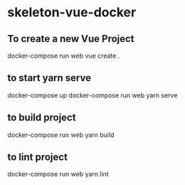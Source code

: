 # skeleton-vue-docker

## To create a new Vue Project
docker-compose run web vue create .

## to start yarn serve
docker-compose up
docker-compose run web yarn serve

## to build project
docker-compose run web yarn build

## to lint project
docker-compose run web yarn lint